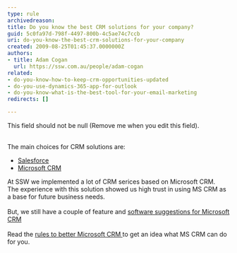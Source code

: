 ```yaml
---
type: rule
archivedreason: 
title: Do you know the best CRM solutions for your company?
guid: 5c0fa97d-798f-4497-800b-4c5ae74c7ccb
uri: do-you-know-the-best-crm-solutions-for-your-company
created: 2009-08-25T01:45:37.0000000Z
authors:
- title: Adam Cogan
  url: https://ssw.com.au/people/adam-cogan
related:
- do-you-know-how-to-keep-crm-opportunities-updated
- do-you-use-dynamics-365-app-for-outlook
- do-you-know-what-is-the-best-tool-for-your-email-marketing
redirects: []

---
```



This field should not be null (Remove me when you edit this field).
<br><excerpt class='endintro'></excerpt><br>

  <p>The main choices for CRM solutions are&#58;</p>
<ul>
    <li><a href="http&#58;//www.salesforce.com/crm/" title="Salesforce" target="_blank">Salesforce </a></li>
    <li><a href="http&#58;//www.ssw.com.au/ssw/Company/MicrosoftCRM.aspx" title="Microsoft CRM " target="_blank">Microsoft CRM</a></li>
</ul>
<p>At SSW we implemented a lot of CRM serices based on Microsoft CRM. <br>
The experience with this solution showed us high trust in using MS CRM as a base for future business needs.<br>
<br>
But, we still have a couple of feature and <a href="http&#58;//www.ssw.com.au/SSW/Standards/BetterSoftwareSuggestions/CRM.aspx" title="SSW Microsoft CRM Suggestions" target="_blank">software suggestions for Microsoft CRM</a><br>
<br>
Read the <a href="http&#58;//www.ssw.com.au/ssw/Standards/Rules/RulestoBetterMicrosoftCRM.aspx" title="SSW Rules to Better Microsoft CRM">rules to better Microsoft CRM </a>to get an idea what MS CRM can do for you.</p>



